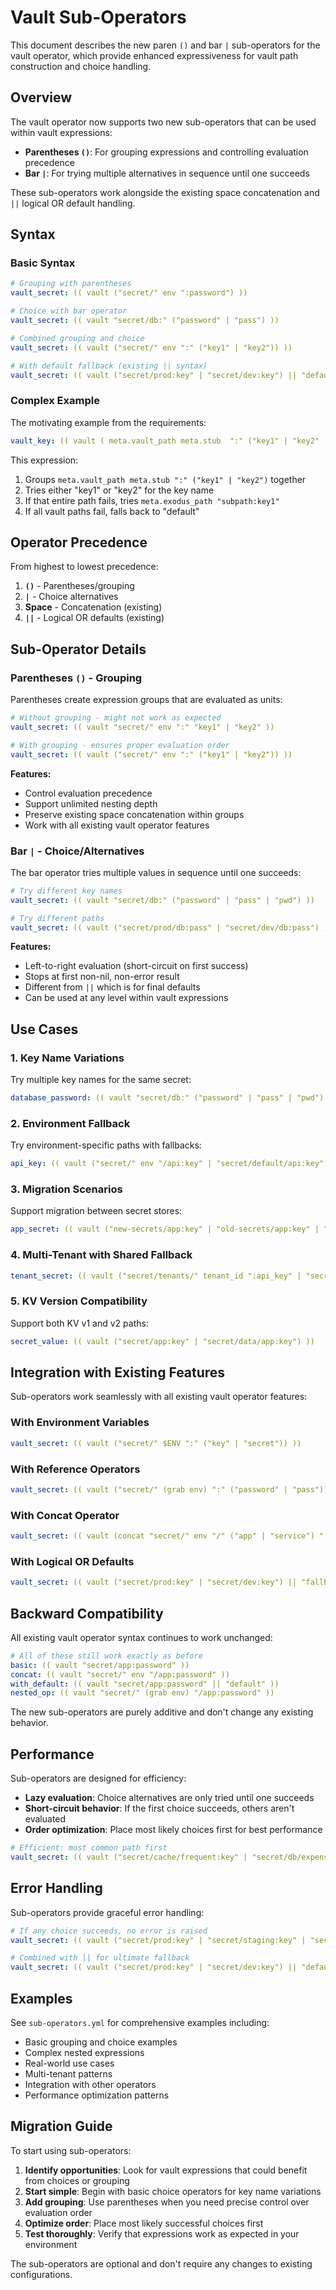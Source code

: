 # Vault Sub-Operators

This document describes the new paren `()` and bar `|` sub-operators for the vault operator, which provide enhanced expressiveness for vault path construction and choice handling.

## Overview

The vault operator now supports two new sub-operators that can be used within vault expressions:

- **Parentheses `()`**: For grouping expressions and controlling evaluation precedence
- **Bar `|`**: For trying multiple alternatives in sequence until one succeeds

These sub-operators work alongside the existing space concatenation and `||` logical OR default handling.

## Syntax

### Basic Syntax

```yaml
# Grouping with parentheses
vault_secret: (( vault ("secret/" env ":password") ))

# Choice with bar operator  
vault_secret: (( vault "secret/db:" ("password" | "pass") ))

# Combined grouping and choice
vault_secret: (( vault ("secret/" env ":" ("key1" | "key2")) ))

# With default fallback (existing || syntax)
vault_secret: (( vault ("secret/prod:key" | "secret/dev:key") || "default" ))
```

### Complex Example

The motivating example from the requirements:

```yaml
vault_key: (( vault ( meta.vault_path meta.stub  ":" ("key1" | "key2" ) | meta.exodus_path "subpath:key1") || "default"))
```

This expression:
1. Groups `meta.vault_path meta.stub ":" ("key1" | "key2")` together
2. Tries either "key1" or "key2" for the key name
3. If that entire path fails, tries `meta.exodus_path "subpath:key1"`
4. If all vault paths fail, falls back to "default"

## Operator Precedence

From highest to lowest precedence:

1. **`()`** - Parentheses/grouping
2. **`|`** - Choice alternatives  
3. **Space** - Concatenation (existing)
4. **`||`** - Logical OR defaults (existing)

## Sub-Operator Details

### Parentheses `()` - Grouping

Parentheses create expression groups that are evaluated as units:

```yaml
# Without grouping - might not work as expected
vault_secret: (( vault "secret/" env ":" "key1" | "key2" ))

# With grouping - ensures proper evaluation order
vault_secret: (( vault ("secret/" env ":" ("key1" | "key2")) ))
```

**Features:**
- Control evaluation precedence
- Support unlimited nesting depth
- Preserve existing space concatenation within groups
- Work with all existing vault operator features

### Bar `|` - Choice/Alternatives

The bar operator tries multiple values in sequence until one succeeds:

```yaml
# Try different key names
vault_secret: (( vault "secret/db:" ("password" | "pass" | "pwd") ))

# Try different paths
vault_secret: (( vault ("secret/prod/db:pass" | "secret/dev/db:pass") ))
```

**Features:**
- Left-to-right evaluation (short-circuit on first success)
- Stops at first non-nil, non-error result
- Different from `||` which is for final defaults
- Can be used at any level within vault expressions

## Use Cases

### 1. Key Name Variations

Try multiple key names for the same secret:

```yaml
database_password: (( vault "secret/db:" ("password" | "pass" | "pwd") ))
```

### 2. Environment Fallback

Try environment-specific paths with fallbacks:

```yaml
api_key: (( vault ("secret/" env "/api:key" | "secret/default/api:key") ))
```

### 3. Migration Scenarios

Support migration between secret stores:

```yaml
app_secret: (( vault ("new-secrets/app:key" | "old-secrets/app:key" | "legacy/app:key") ))
```

### 4. Multi-Tenant with Shared Fallback

```yaml
tenant_secret: (( vault ("secret/tenants/" tenant_id ":api_key" | "secret/shared:default_api_key") ))
```

### 5. KV Version Compatibility

Support both KV v1 and v2 paths:

```yaml
secret_value: (( vault ("secret/app:key" | "secret/data/app:key") ))
```

## Integration with Existing Features

Sub-operators work seamlessly with all existing vault operator features:

### With Environment Variables
```yaml
vault_secret: (( vault ("secret/" $ENV ":" ("key" | "secret")) ))
```

### With Reference Operators
```yaml
vault_secret: (( vault ("secret/" (grab env) ":" ("password" | "pass")) ))
```

### With Concat Operator
```yaml
vault_secret: (( vault (concat "secret/" env "/" ("app" | "service") ":key") ))
```

### With Logical OR Defaults
```yaml
vault_secret: (( vault ("secret/prod:key" | "secret/dev:key") || "fallback" ))
```

## Backward Compatibility

All existing vault operator syntax continues to work unchanged:

```yaml
# All of these still work exactly as before
basic: (( vault "secret/app:password" ))
concat: (( vault "secret/" env "/app:password" ))
with_default: (( vault "secret/app:password" || "default" ))
nested_op: (( vault "secret/" (grab env) "/app:password" ))
```

The new sub-operators are purely additive and don't change any existing behavior.

## Performance

Sub-operators are designed for efficiency:

- **Lazy evaluation**: Choice alternatives are only tried until one succeeds
- **Short-circuit behavior**: If the first choice succeeds, others aren't evaluated
- **Order optimization**: Place most likely choices first for best performance

```yaml
# Efficient: most common path first
vault_secret: (( vault ("secret/cache/frequent:key" | "secret/db/expensive:key") ))
```

## Error Handling

Sub-operators provide graceful error handling:

```yaml
# If any choice succeeds, no error is raised
vault_secret: (( vault ("secret/prod:key" | "secret/staging:key" | "secret/dev:key") ))

# Combined with || for ultimate fallback
vault_secret: (( vault ("secret/prod:key" | "secret/dev:key") || "default-value" ))
```

## Examples

See `sub-operators.yml` for comprehensive examples including:
- Basic grouping and choice examples
- Complex nested expressions
- Real-world use cases
- Multi-tenant patterns
- Integration with other operators
- Performance optimization patterns

## Migration Guide

To start using sub-operators:

1. **Identify opportunities**: Look for vault expressions that could benefit from choices or grouping
2. **Start simple**: Begin with basic choice operators for key name variations
3. **Add grouping**: Use parentheses when you need precise control over evaluation order
4. **Optimize order**: Place most likely successful choices first
5. **Test thoroughly**: Verify that expressions work as expected in your environment

The sub-operators are optional and don't require any changes to existing configurations.